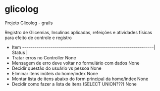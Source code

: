 # glicolog
Projeto Glicolog - grails

Registro de Glicemias, Insulinas aplicadas, refeições e atividades físicas para efeito de controle e registro


* Item ------------------------------------------------------------------| Status |
* Tratar erros no Controller                                                None
* Mensagem de erro deve voltar no formulário com dados                      None
* Decidir questão do usuário vs pessoa                                      None
* Eliminar itens inúteis do home/index                                      None
* Montar lista de itens abaixo do form principal da home/index              None
* Decidir como fazer a lista de itens (SELECT UNION???)                     None